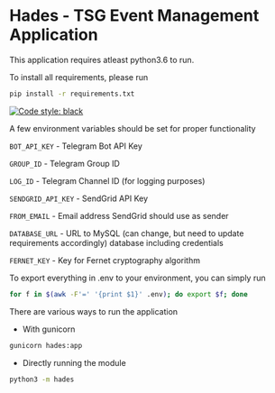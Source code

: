 # Hades - TSG Event Management Application

This application requires atleast python3.6 to run.

To install all requirements, please run

```bash
pip install -r requirements.txt
```

[![Code style: black](https://img.shields.io/badge/code%20style-black-000000.svg)](https://github.com/psf/black)

A few environment variables should be set for proper functionality

`BOT_API_KEY` - Telegram Bot API Key

`GROUP_ID` - Telegram Group ID

`LOG_ID` - Telegram Channel ID (for logging purposes)

`SENDGRID_API_KEY` - SendGrid API Key

`FROM_EMAIL` - Email address SendGrid should use as sender

`DATABASE_URL` - URL to MySQL (can change, but need to update requirements accordingly) database including credentials

`FERNET_KEY` - Key for Fernet cryptography algorithm

To export everything in .env to your environment, you can simply run
```bash
for f in $(awk -F'=' '{print $1}' .env); do export $f; done
```

There are various ways to run the application

- With gunicorn

```bash
gunicorn hades:app
```

- Directly running the module

```bash
python3 -m hades
```
